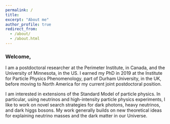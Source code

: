 ```yaml
---
permalink: /
title: 
excerpt: "About me"
author_profile: true
redirect_from: 
  - /about/
  - /about.html
---
```


<!-- <div class="container">
 -->
<!-- <div class="mybg-image"> -->
<!-- <img src="../images/multilepton.png" alt="neutrino matter effects" style="width:100%;  padding-top:1%;padding-bottom:1%;padding-right:40px;padding-left:40px; background-color: rgba(256,256,256, 0.6); position: relative; bottom: 0%; border-width: 1px; overflow-x: hidden;">
 -->
<!-- </div> -->
<div class="layer">
<h3>Welcome,</h3>
    <p>
      I am a postdoctoral researcher at the Perimeter Institute, in Canada, and the University of Minnesota, in the US. I earned my PhD in 2019 at the Institute for Particle Physics Phenomenology, part of Durham University, in the UK, before moving to North America for my current joint postdoctoral position.
    </p>
    <p>
      I am interested in  extensions of the Standard Model of particle physics.
      In particular, using neutrinos and high-intensity particle physics experiments, I like to work on novel search strategies for dark photons, heavy neutrinos, and dark higgs bosons.
      My work generally builds on new theoretical ideas for explaining neutrino masses and the dark matter in our Universe.
      <!-- Recently, I have dedicated a lot of my time to dark sector models that can explain the MiniBooNE and LSND puzzles. I am interested in their predictions for other neutrino experiments like MINERvA, T2K, and MicroBooNE.  -->
    </p>
</div>
<!-- </div> -->

